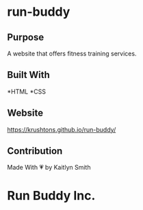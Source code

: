 # run-buddy

## Purpose
A website that offers fitness training services.

## Built With
*HTML
*CSS

## Website
https://krushtons.github.io/run-buddy/

## Contribution
Made With :heartpulse: by Kaitlyn Smith

# Run Buddy Inc.


